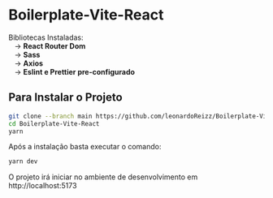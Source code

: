 # Boilerplate-Vite-React


Bibliotecas Instaladas: <br />
&#160;&#160;&#160;-> <strong> React Router Dom </strong> <br />
&#160;&#160;&#160;-> <strong> Sass </strong> <br />
&#160;&#160;&#160;-> <strong> Axios </strong> <br />
&#160;&#160;&#160;-> <strong> Eslint e Prettier pre-configurado </strong> <br/>


## Para Instalar o Projeto

```bash
git clone --branch main https://github.com/leonardoReizz/Boilerplate-Vite-React.git
cd Boilerplate-Vite-React
yarn
```
Após a instalação basta executar o comando:

```bash
yarn dev
```

O projeto irá iniciar no ambiente de desenvolvimento em http://localhost:5173
